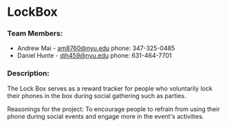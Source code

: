 # LockBox


### Team Members: 
* Andrew Mai - am8760@nyu.edu  phone: 347-325-0485
* Daniel Hunte - djh459@nyu.edu phone: 631-464-7701

### Description:
The Lock Box serves as a reward tracker for people who voluntarily lock their phones in the box during social gathering such as parties. 

Reasonings for the project: 
To encourage people to refrain from using their phone during social events and engage more in the event's activities. 
